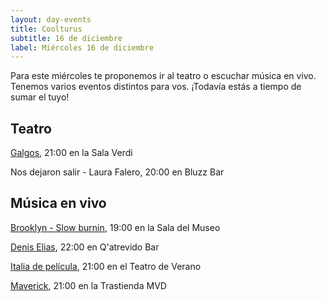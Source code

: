 ```yaml
---
layout: day-events
title: Coolturus
subtitle: 16 de diciembre
label: Miércoles 16 de diciembre
---
```

Para este miércoles te proponemos ir al teatro o escuchar música en vivo. Tenemos varios eventos distintos para vos.
¡Todavía estás a tiempo de sumar el tuyo!

## Teatro

[Galgos](https://salaverdi.montevideo.gub.uy/teatro/temporada-2020-jorge-curi/galgos), 21:00 en la Sala Verdi

Nos dejaron salir - Laura Falero, 20:00 en Bluzz Bar

## Música en vivo

[Brooklyn - Slow burnin](http://www.saladelmuseo.com.uy/shows/item/b.html), 19:00 en la Sala del Museo

[Denis Elias](https://www.instagram.com/p/CIta5STAv7x/), 22:00 en Q'atrevido Bar

[Italia de película](https://www.cartelera.com.uy/averespectaculo.aspx?24201), 21:00 en el Teatro de Verano

[Maverick](https://www.latrastienda.com.uy/show.php?s=maverick&s_id=-MMLqZLd7p83vG06I_jM), 21:00 en la Trastienda MVD